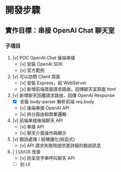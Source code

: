 # 開發步驟
## 實作目標：串接 OpenAI Chat 聊天室
### 子項目
1. [v] POC OpenAI Chat 後端串接
    - [v] 安裝 OpenAI SDK
    - [v] 官方範例
2. [v] 可以訪問 Client 頁面
    - [v] 安裝 Express，起 WebServer
    - [v] 新增前端頁面請求路由，回傳聊天室頁面 html
3. [v] 新增聊天回覆請求路由，回傳 OpenAI Response
    - [x] 安裝 body-parser 解析前端 req.body 
    - [v] 後端串接 OpenAI API
    - [v] 拆分路由和商業邏輯
4. [v] 前端串接後端聊天 API
    - [v] 串接 API
    - [v] 聊天介面操作與顯示
5. [v] 錯誤處理 / 結構優化(拆函式)
    - [v] API 請求失敗時提供更詳細的錯誤訊息
6. [ ] UI/UX 改善
    - [v] 防呆空字串呼叫聊天 API
    - [ ] 刻 UI

